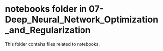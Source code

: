 # notebooks folder in 07-Deep_Neural_Network_Optimization_and_Regularization
This folder contains files related to notebooks.
